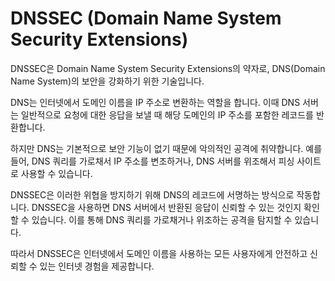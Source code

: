 # DNSSEC (Domain Name System Security Extensions)
DNSSEC은 Domain Name System Security Extensions의 약자로, DNS(Domain Name System)의 보안을 강화하기 위한 기술입니다.

DNS는 인터넷에서 도메인 이름을 IP 주소로 변환하는 역할을 합니다. 이때 DNS 서버는 일반적으로 요청에 대한 응답을 보낼 때 해당 도메인의 IP 주소를 포함한 레코드를 반환합니다.

하지만 DNS는 기본적으로 보안 기능이 없기 때문에 악의적인 공격에 취약합니다. 예를 들어, DNS 쿼리를 가로채서 IP 주소를 변조하거나, DNS 서버를 위조해서 피싱 사이트로 사용할 수 있습니다.

DNSSEC은 이러한 위협을 방지하기 위해 DNS의 레코드에 서명하는 방식으로 작동합니다. DNSSEC을 사용하면 DNS 서버에서 반환된 응답이 신뢰할 수 있는 것인지 확인할 수 있습니다. 이를 통해 DNS 쿼리를 가로채거나 위조하는 공격을 탐지할 수 있습니다.

따라서 DNSSEC은 인터넷에서 도메인 이름을 사용하는 모든 사용자에게 안전하고 신뢰할 수 있는 인터넷 경험을 제공합니다.